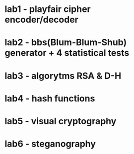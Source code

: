 # lab1 - playfair cipher encoder/decoder
# lab2 - bbs(Blum-Blum-Shub) generator + 4 statistical tests
# lab3 - algorytms RSA & D-H
# lab4 - hash functions
# lab5 - visual cryptography
# lab6 - steganography